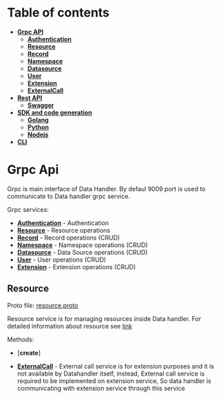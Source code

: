 # Table of contents

* [**Grpc API**](#grpc-api)
    * [**Authentication**](#authentication)
    * [**Resource**](#resource)
    * [**Record**](#record)
    * [**Namespace**](#namespace)
    * [**Datasource**](#data-source)
    * [**User**](#user)
    * [**Extension**](#extension)
    * [**ExternalCall**](#external-call)
* [**Rest API**](#rest-api)
    * [**Swagger**](#swagger)
* [**SDK and code generation**](#sdk)
    * [**Golang**](#golang)
    * [**Python**](#python)
    * [**Nodejs**](#nodejs)
* [**CLI**](#cli)

# Grpc Api

Grpc is main interface of Data Handler. By defaul 9009 port is used to communicate to Data handler grpc service.

Grpc services:

* [**Authentication**](#authentication) - Authentication
* [**Resource**](#resource) - Resource operations
* [**Record**](#record) - Record operations (CRUD)
* [**Namespace**](#namespace) - Namespace operations (CRUD)
* [**Datasource**](#data-source) - Data Source operations (CRUD)
* [**User**](#user) - User operations (CRUD)
* [**Extension**](#extension) - Extension operations (CRUD)

## Resource

Proto file: [resource.proto](https://github.com/tislib/data-handler/blob/master/proto/stub/resource.proto)

Resource service is for managing resources inside Data handler.
For detailed information about resource
see [link](general.md#resource)

Methods:
* [**create**]  

* [**ExternalCall**](#external-call) - External call service is for extension purposes and it is not available by
  Datahandler itself, instead, External call service is required to be implemented on extension service, So data handler
  is communicating with extension service through this service